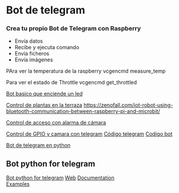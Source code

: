 # Bot de telegram

### Crea tu propio Bot de Telegram con Raspberry
* Envía datos
* Recibe y ejecuta comando
* Envía ficheros
* Envía imágenes

PAra ver la temperatura de la raspberry 
vcgencmd measure_temp

Para ver el estado de Throttle 
vcgencmd get_throttled


[Bot basico que enciende un led](https://www.hackster.io/Salmanfarisvp/telegram-bot-with-raspberry-pi-f373da)

[Control de plantas en la terraza](https://www.hackster.io/zenofall/community-iot-garden-using-raspberry-pi-and-telegram-bot-ef4989) https://zenofall.com/iot-robot-using-bluetooth-communication-between-raspberry-pi-and-microbit/

[Control de acceso con alarma de cámara](https://www.hackster.io/wia/security-system-w-motion-sensor-camera-wia-raspberry-pi-07e15e)

[Control de GPIO y camara con telegram](https://www.hackster.io/idreams/control-gpio-and-pi-camera-using-raspberry-pi-telegram-app-3a776a) [Código telegram](https://github.com/vysheng/tg) [Codigo bot](https://gist.github.com/idreamsi/2972ba872df05cb5f0c3)

[Bot de telegram en python](https://medium.com/@goyoregalado/bots-de-telegram-en-python-134b964fcdf7)


## Bot python for telegram
[Bot python for telegram](https://github.com/python-telegram-bot/python-telegram-bot) 
[Web](https://python-telegram-bot.org/)
[Documentation](https://python-telegram-bot.readthedocs.io/en/stable/)   
[Examples](https://github.com/python-telegram-bot/python-telegram-bot/tree/master/examples) 


